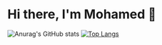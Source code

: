 # Hi there, I'm Mohamed 👋
![Anurag's GitHub stats](https://github-readme-stats.vercel.app/api?username=MohamedGas&show_icons=true&theme=radical)
[![Top Langs](https://github-readme-stats.vercel.app/api/top-langs/?username=MohamedGas&layout=compact)](https://github.com/MohamedGas/github-readme-stats)
